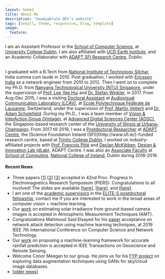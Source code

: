```yaml
---
layout: home3
title: About Me
description: "Soumyabrata DEV's website"
tags: [Jekyll, theme, responsive, blog, template]
image:
  feature: 
---
```

I am an Assistant Professor in the <a href="https://www.cs.ucd.ie/">School of Computer Science</a>, at <a href="https://www.ucd.ie/">University College Dublin</a>. I am also affiliated with <a href="https://www.ucd.ie/earth/">UCD Earth Institute</a>, and an Academic Collaborator with <a href="https://www.adaptcentre.ie">ADAPT SFI Research Centre</a>, Dublin. 

<br />
I graduated with a B.Tech from <a href="http://www.nits.ac.in/">National Institute of Technology Silchar</a>, India summa cum laude in 2010. Post graduation, I worked with <a href="http://www.ericsson.com/in">Ericsson India</a> as a network engineer from 2010 to 2012. Then I went on to complete my Ph.D. from <a href="www.ntu.edu.sg/Pages/home.aspx">Nanyang Technological University (NTU) Singapore</a>, under the supervision of <a href="http://research.ntu.edu.sg/expertise/academicprofile/Pages/StaffProfile.aspx?ST_EMAILID=EYHLEE">Prof. Lee Yee Hui</a> and <a href="https://stefan.winkler.site/">Dr. Stefan Winkler</a>, in 2017. From Aug-Dec 2015, I was a visiting <a href="http://people.epfl.ch/soumyabrata.dev">Doctoral Assistant</a> at <a href="http://lcav.epfl.ch/">Audiovisual Communication Laboratory (LCAV)</a>, at <a href="http://www.epfl.ch/">Ecole Polytechnique F&eacute;d&eacute;rale de Lausanne</a>, Switzerland, under the supervision of <a href="http://lcav.epfl.ch/martin.vetterli">Prof. Martin Vetterli</a> and <a href="https://lcav.epfl.ch/people/people-current_staff/people-adam-scholefield/">Dr. Adam Scholefield</a>. During my Ph.D., I was a team member of <a href="http://vintage.winklerbros.net/index.html">Vision & InterAction Group (Vintage)</a>, at <a href="http://adsc.illinois.edu/">Advanced Digital Sciences Center (ADSC)</a>, the Singapore-based research center of the <a href="http://illinois.edu/">University of Illinois at Urbana-Champaign</a>. From 2017 till 2019, I was a <a href="https://www.adaptcentre.ie/team-members/person-detail/soumyabrata-dev">Postdoctoral Researcher</a> at <a href="https://www.adaptcentre.ie">ADAPT Centre</a>, the [Science Foundation Ireland (SFI)](http://www.sfi.ie/)-funded research centre, based at <a href="http://www.tcd.ie">Trinity College Dublin</a>. I worked on industry-affiliated projects with <a href="https://francois.pitie.net">Prof. Fran&ccedil;ois Piti&eacute;</a> and <a href="https://ie.linkedin.com/in/declanmckibben">Declan McKibben</a>, <a href="https://www.adaptcentre.ie/industry/design-and-innovation-lab">Design & Innovation Lab (dLab)</a>, ADAPT Centre. I was also an <a href="https://www.ncirl.ie/Faculty-Depts/A-Z-Staff-Directory/Staff/404">Associate Faculty</a> at <a href="https://www.ncirl.ie/Faculty-Depts/School-of-Computing">School of Computing</a>, <a href="https://www.ncirl.ie">National College of Ireland</a>, Dublin during 2018-2019.

#### Recent News

+ Three papers [<a href="https://arxiv.org/pdf/1912.07184.pdf">1</a>] [<a href="https://arxiv.org/pdf/1912.07187.pdf">2</a>] [<a href="https://arxiv.org/pdf/1912.07192.pdf">3</a>] accepted in 42nd Proc. Progress In Electromagnetics Research Symposium (PIERS). Congratulations to all involved! The slides are available [<a href="https://soumyabratadev.files.wordpress.com/2019/12/piers2019-chaos.pdf">here</a>], [<a href="https://soumyabratadev.files.wordpress.com/2019/12/piers2019-tes.pdf">here</a>], and [<a href="https://soumyabratadev.files.wordpress.com/2019/12/piers2019-qoe.pdf">here</a>].
+ I am one of the <a href="https://elite-fellowship.eu/supervisors/soumyabrata-dev/">academic supervisors</a> in the <a href="https://elite-fellowship.eu/">ELITE-S postdoctoral fellowship</a>, contact me if you are interested to work in the broad areas of computer vision + machine learning.
+ Our <a href="https://arxiv.org/pdf/1910.04981.pdf">work</a> on estimating solar irradiance from ground-based camera images is accepted in Atmospheric Measurement Techniques (AMT).
+ Congratulations Mahmoud Said Elsayed for his <a href="https://arxiv.org/pdf/1910.00817.pdf">paper</a> acceptance on network attack detection using machine learning techniques, at 2019 IEEE 7th International Conference on Computer Science and Network Technology.
+ Our <a href="https://arxiv.org/pdf/1907.04816.pdf">work</a> on proposing a machine-learning framework for accurate rainfall prediction is accepted in IEEE Transactions on Geoscience and Remote Sensing.
+ Welcome Conor Meegan to our group. He joins us for his <a href="https://soumyabrata.github.io/files/FYP2019-2020.pdf">FYP project</a> on exploring data augmentation techniques using GANs for sky/cloud image databases.
+ [<a href="https://soumyabrata.github.io/news/">older news</a>]




